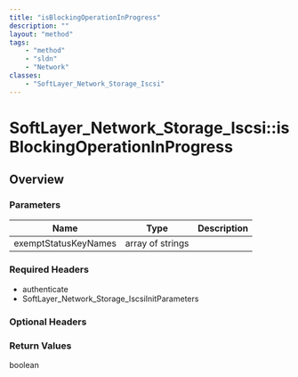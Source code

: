 ```yaml
---
title: "isBlockingOperationInProgress"
description: ""
layout: "method"
tags:
    - "method"
    - "sldn"
    - "Network"
classes:
    - "SoftLayer_Network_Storage_Iscsi"
---
```

# SoftLayer_Network_Storage_Iscsi::isBlockingOperationInProgress
## Overview 


### Parameters 
|Name | Type | Description |
| --- | --- | --- |
|exemptStatusKeyNames| array of strings| |


### Required Headers
* authenticate
* SoftLayer_Network_Storage_IscsiInitParameters

### Optional Headers

### Return Values
boolean


